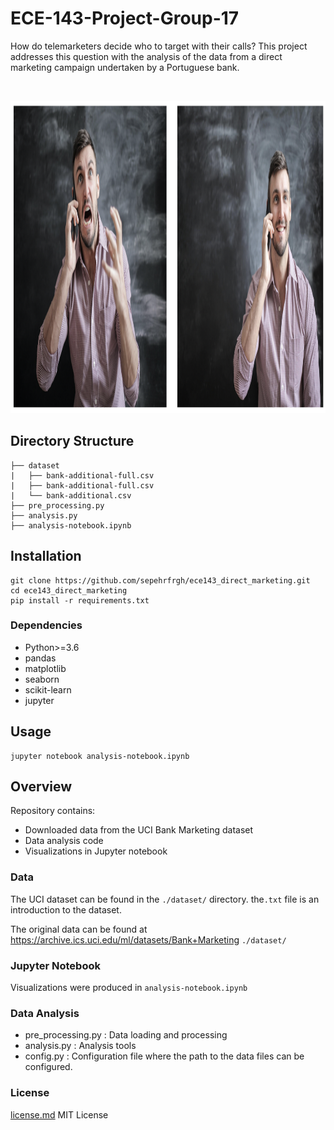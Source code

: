 # ECE-143-Project-Group-17

How do telemarketers decide who to target with their calls?
This project addresses this question with the analysis of the data
from a direct marketing campaign undertaken by a Portuguese bank.

<br>
<p align="center">
    <img src='together.png' height="500" >
</p>

## Directory Structure
```
├── dataset
|   ├── bank-additional-full.csv
|   ├── bank-additional-full.csv
|   └── bank-additional.csv
├── pre_processing.py
├── analysis.py
├── analysis-notebook.ipynb
```

## Installation

```shell script
git clone https://github.com/sepehrfrgh/ece143_direct_marketing.git
cd ece143_direct_marketing
pip install -r requirements.txt
```

### Dependencies

- Python>=3.6
- pandas
- matplotlib
- seaborn
- scikit-learn
- jupyter

## Usage

```shell script
jupyter notebook analysis-notebook.ipynb 
```

## Overview

Repository contains:
- Downloaded data from the UCI Bank Marketing dataset
- Data analysis code
- Visualizations in Jupyter notebook

### Data

The UCI dataset can be found in the `./dataset/` directory. the`.txt` file is an introduction to the dataset.

The original data can be found at https://archive.ics.uci.edu/ml/datasets/Bank+Marketing `./dataset/`

### Jupyter Notebook

Visualizations were produced in `analysis-notebook.ipynb`

### Data Analysis

- pre_processing.py : Data loading and processing
- analysis.py : Analysis tools
- config.py : Configuration file where the path to the data files can be configured.

### License
[license.md](license.md) MIT License

